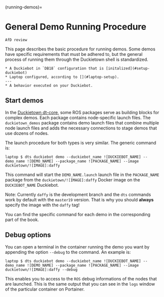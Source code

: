 (running-demos)=
# General Demo Running Procedure

```{todo}
AfD review
```

This page describes the basic procedure for running demos. Some demos have specific requirements that must be adhered to, but the general process of running them through the Duckietown shell is standardized.

```{needget}
* A Duckiebot in `DB18` configuration that is [initalized](#setup-duckiebot)
* Laptop configured, according to [](#laptop-setup).
---
* A behavior executed on your Duckiebot.
```

<!--
<div class='requirements' markdown='1'>

Requires: A Duckiebot in `DB18` configuration that is [initalized](#setup-duckiebot)

Requires: Laptop configured, according to [](#laptop-setup).

Requires: Other requirements are demo specific, see the specific pages

</div>
-->

## Start demos
In the [Duckietown dt-core](https://github.com/duckietown/dt-core/tree/daffy/packages), some ROS packages serve as building blocks for complex demos. Each package contains node-specific launch files. The `duckietown_demos` package contains demo launch files that combine multiple node launch files and adds the necessary connections to stage demos that use dozens of nodes.

The launch procedure for both types is very similar. The generic command is:

    laptop $ dts duckiebot demo --duckiebot_name ![DUCKIEBOT_NAME] --demo_name ![DEMO_NAME] --package_name ![PACKAGE_NAME] --image duckietown/![IMAGE]:daffy
    
This command will start the `DEMO_NAME.launch` launch file in the `PACKAGE_NAME` package from the `duckietown/![IMAGE]:daffy` Docker image on the `DUCKIEBOT_NAME` Duckiebot.
 
Note: Currently `daffy` is the development branch and the `dts` commands work by default with the `master19` version. That is why you should __always__ specify the image with the `daffy` tag!

You can find the specific command for each demo in the corresponding part of the book. 


## Debug options
You can open a terminal in the container running the demo you want by appending the option `--debug` to the command. An example is:

    laptop $ dts duckiebot demo --duckiebot_name ![DUCKIEBOT_NAME] --demo_name ![DEMO_NAME] --package_name ![PACKAGE_NAME] --image duckietown/![IMAGE]:daffy --debug

This enables you to access to the `ROS` debug informations of the nodes that are launched. This is the same output that you can see in the `logs` window of the particular container on Portainer.
